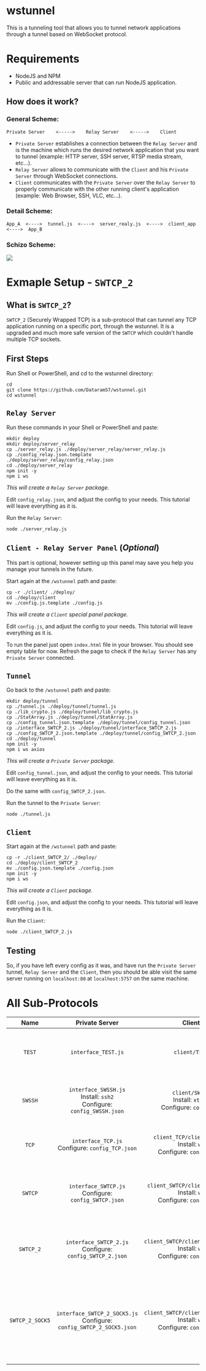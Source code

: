 # wstunnel

This is a tunneling tool that allows you to tunnel network applications through a tunnel based on WebSocket protocol.

# Requirements

- NodeJS and NPM
- Public and addressable server that can run NodeJS application.

## How does it work?

### General Scheme:
```
Private Server    <----->    Relay Server    <----->    Client
```

- `Private Server` establishes a connection between the `Relay Server` and is the machine which runs the desired network application that you want to tunnel (example: HTTP server, SSH server, RTSP media stream, etc...).
- `Relay Server` allows to communicate with the `Client` and his `Private Server` through WebSocket connections.
- `Client` communicates with the `Private Server` over the `Relay Server` to properly communicate with the other running client's application (example: Web Browser, SSH, VLC, etc...).

### Detail Scheme:
```
App_A  <---->  tunnel.js  <---->  server_realy.js  <---->  client_app  <---->  App_B
```
### Schizo Scheme:
![](https://dataram57.com/static-imgs/VFUIGNRO5V.jpg)

# Exmaple Setup - `SWTCP_2`

## What is `SWTCP_2`?
`SWTCP_2` (Securely Wrapped TCP) is a sub-protocol that can tunnel any TCP application running on a specific port, through the wstunnel. It is a upgraded and much more safe version of the `SWTCP` which couldn't handle multiple TCP sockets.

## First Steps
Run Shell or PowerShell, and cd to the wstunnel directory:
```
cd
git clone https://github.com/Dataram57/wstunnel.git
cd wstunnel
```

## `Relay Server`
Run these commands in your Shell or PowerShell and paste:
```
mkdir deploy
mkdir deploy/server_relay
cp ./server_relay.js ./deploy/server_relay/server_relay.js
cp ./config_relay.json.template ./deploy/server_relay/config_relay.json
cd ./deploy/server_relay
npm init -y
npm i ws
```

*This will create a `Relay Server` package.*

Edit `config_relay.json`, and adjust the config to your needs. This tutorial will leave everything as it is.

Run the `Relay Server`:
```
node ./server_relay.js
```

## `Client - Relay Server Panel` (*Optional*)

This part is optional, however setting up this panel may save you help you manage your tunnels in the future.

Start again at the `/wstunnel` path and paste:
```
cp -r ./client/ ./deploy/
cd ./deploy/client
mv ./config.js.template ./config.js
```

*This will create a `Client` special panel package.*

Edit `config.js`, and adjust the config to your needs. This tutorial will leave everything as it is.

To run the panel just open `index.html` file in your browser. You should see empty table for now. Refresh the page to check if the `Relay Server` has any `Private Server` connected.

## `Tunnel`

Go back to the `/wstunnel` path and paste:
```
mkdir deploy/tunnel
cp ./tunnel.js ./deploy/tunnel/tunnel.js
cp ./lib_crypto.js ./deploy/tunnel/lib_crypto.js
cp ./StatArray.js ./deploy/tunnel/StatArray.js
cp ./config_tunnel.json.template ./deploy/tunnel/config_tunnel.json
cp ./interface_SWTCP_2.js ./deploy/tunnel/interface_SWTCP_2.js
cp ./config_SWTCP_2.json.template ./deploy/tunnel/config_SWTCP_2.json
cd ./deploy/tunnel
npm init -y
npm i ws axios
```

*This will create a `Private Server` package.*

Edit `config_tunnel.json`, and adjust the config to your needs. This tutorial will leave everything as it is.

Do the same with `config_SWTCP_2.json`.

Run the tunnel to the `Private Server`:
```
node ./tunnel.js
```

## `Client`

Start again at the `/wstunnel` path and paste:
```
cp -r ./client_SWTCP_2/ ./deploy/
cd ./deploy/client_SWTCP_2
mv ./config.json.template ./config.json
npm init -y
npm i ws
```

*This will create a `Client` package.*

Edit `config.json`, and adjust the config to your needs. This tutorial will leave everything as it is.

Run the `Client`:
```
node ./client_SWTCP_2.js
```
## Testing

So, if you have left every config as it was, and have run the `Private Server` tunnel, `Relay Server` and the `Client`, then you should be able visit the same server running on `localhost:80` at `localhost:5757` on the same machine.

# All Sub-Protocols

| Name |  Private Server | Client | Description |
| :--: | :--: | :--: | :--: |
| `TEST` | `interface_TEST.js` | `client/TEST` | Will send you back the same message it has received through WS. |
| `SWSSH` | `interface_SWSSH.js` <br> Install: `ssh2` <br> Configure: `config_SWSSH.json` | `client/SWSSH` <br> Install: `xterm` <br> Configure: `config.js`  | Pseudo SSH... This is just a tunneled terminal (SSH Client). |
| `TCP` | `interface_TCP.js` <br> Configure: `config_TCP.json` | `client_TCP/client_TCP.js` <br> Install: `ws` <br> Configure: `config.json` | Tunnels single TCP for a specific port socket. |
| `SWTCP` | `interface_SWTCP.js` <br> Configure: `config_SWTCP.json` | `client_SWTCP/client_SWTCP.js` <br> Install: `ws` <br> Configure: `config.json` | Tunnels single TCP sockets for a specific port using symmetric encryption. |
| `SWTCP_2` | `interface_SWTCP_2.js` <br> Configure: `config_SWTCP_2.json` | `client_SWTCP/client_SWTCP_2.js` <br> Install: `ws` <br> Configure: `config.json` | Tunnels multiple TCP sockets for a specific port using symmetric encryption. |
| `SWTCP_2_SOCK5` | `interface_SWTCP_2_SOCK5.js` <br> Configure: `config_SWTCP_2_SOCK5.json` | `client_SWTCP/client_SWTCP_2.js` <br> Install: `ws` <br> Configure: `config.json` | Tunnels a pseudo SOCK5 server that can relay UDP and TCP connections, using symmetric encryption. |
